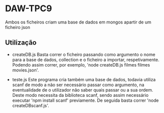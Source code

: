 # DAW-TPC9
Ambos os ficheiros criam uma base de dados em mongos apartir de um ficheiro json

## Utilização
* createDB.js
Basta correr o ficheiro passando como argumento o nome para a base de dados, collection e o ficheiro a importar, respetivamente. Podendo assim correr, por exemplo, 'node createDB.js filmes filmes movies.json'.

* teste.js
Este programa cria também uma base de dados, todavia utiliza scanf de modo a não ser necessário passar como argumento, na eventualidade de o utilizador não saber quais passar ou a sua ordem. Deste modo necessita da biblioteca scanf, sendo assim necessário executar 'npm install scanf' previamente. De seguida basta correr 'node createDBscanf.js'.
